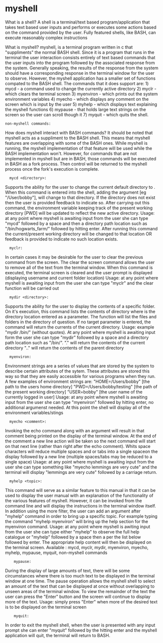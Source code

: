# myshell

What is a shell?
A shell is a terminal/text based program/application that takes text based user inputs and performs or executes some actions based on the command provided by the user.  Fully featured shells, like BASH, can execute reasonably complex instructions

What is myshell?
myshell, is a terminal program written in c that "suppliments" the normal BASH shell.  Since it is a program that runs in the terminal the user interaction consists entirely of text based commands that the user inputs into the program followed by the associated response from the system.  Generally speaking, the results of the response from the system should have a corresponding response in the terminal window for the user to observe.   However, the myshell application has a smaller set of functions compated to the BASH shell.  The commands that it does support are: 1) mycd - a command used to change the currently active directory 2) myclr - which clears the terminal screen 3) myenviron - which prints out the system environment variables 4) myecho - which displays any comment on the screen which is input by the user 5) myhelp - which displays text explaining the myshell functions 6) mypause - that holds large text strings on the screen so the user can scroll though it 7) myquit - which quits the shell.

    non-myshell commands:
How does myshell interact with BASH commands?
It should be noted that myshell acts as a suppliment to the BASH shell.  This means that myshell features are overlapping with some of the BASH ones.  While myshell is running, the myshell implementation of that feature will be used while the BASH implementation won't.  However, for commands that are not implemented in myshell but are in BASH, those commands will be executed in BASH as a fork process.  Then control will be returned to the myshell process once the fork's execution is complete.



      mycd <directory>:
Supports the ability for the user to change the current default directory to <directory>. When this command is entered into the shell, adding the argument <directory> [eg "/User/bobby"], will change to that directory.  If the directory does not exist then the user is provided feedback to indicate so.  After carrying out this command, the environment variable keeping track of the present working directory [PWD] will be updated to reflect the new active directory.
Usage: at any point where myshell is awaiting input from the user she can type "mycd" followed by a space  and then a directory path location such as "/bin/hogwarts_farm/" followed by hitting enter.  After running this command the current/present working directory will be changed to that location OR feedback is provided to indicate no such location exists.
  
      myclr:
In certain cases it may be desirable for the user to clear the previous command from the screen.  The clear the screen command allows the user to remove all of the text from the terminal window.  When this command is executed, the terminal screen is cleared and the user prompt is displayed (displaying username and current folder location)
Usage:  at any point where myshell is awaiting input from the user she can type "myclr" and the clear function will be carried out

      mydir <directory>:
Supports the ability for the user to display the contents of a specific folder.  On it's execution, this command lists the contents of directory <directory> where <directory> is the directory location entered as a parameter.  The function will list the files and folders in the directory of question.  If no target <directory> parameter is entered, the command will return the currents of the current directory.
Usage:   example "mydir /bin/" (without quotes).  At any point where myshell is awaiting input form the user she can type "mydir" followed by a space and a directory path location such as "/bin/".
"." will return the contents of the current directory
".." will return the contents of the parent directory
    
      myenviron:
Environment strings are a series of values that are stored by the system to describe certain attributes of the sytem.  These attributes are stored this way so that they are easily accessible for various programs when they run.  A few examples of environment strings are:
"HOME=/Users/bobby"              [the path to the users home directory]
"PWD=/Users/bobby/testing"    [the path of the present working directory]
"USER=bobby"                           [the user name of the currently logged in user]
Usage: at any point where myshell is awaiting input from the user she can type "myenviron" followed by hitting enter, no additional argumenst needed.  At this point the shell will display all of the environment variables/stings
  
      myecho <comment>:
Invoking the echo command along with an argument <comment> will result in that comment being printed on the display of the terminal window.  At the end of the comment a new line action will be taken so the next command will start on that next line (rather than right after the echo comment).  Whits space characters will reduce multiple spaces and or tabs into a single spaceon the display followed by a new line (multiple spaces/tabs may be reduced to a single space)
Usage: at any point where myshell is awaiting input from the user she can type something like "myecho lemmings are very cute" and the terminal will display "lemmings are very cute" followed by a carriage return.
  
      myhelp <topic>:
This command will serve as a similar feature to this manual in that it can be used to display the user manual with an explanation of the functionality of the various features of myshell.   However, it can be invoked from the command line and will display the instructions in the terminal window itself.  In addition using the more filter, the user can add an argument after "myhelp" command in order to bring up a specific topic.  For example typing the command "myhelp myenviron" will bring up the help section for the myenviron command.
Usage: at any point where myshell is awiting input from the user she can type either "myhelp" to observe the full help catalogue or "myhelp" followed by a space then a <topic> per the list below followed by enter.  The appropriate help content will then be displayed on the terminal screen.
Available <topics>:
mycd, myclr, mydir, myenviron, myecho, myhelp, mypause, myquit, non-myshell commands
    
        mypause:
During the display of large amounts of text, there will be some circumstances where there is too much text to be displayed in the terminal window at one time.  The pause operation allows the myshell shell to select an amount of the text that can be displayed at once without overlapping to unseen areas of the terminal window.  To view the remainder of the text the user can press the "Enter" button and the screen will continue to display more of the text.
Usage: simply press "Enter" when more of the desired text is to be displayed on the terminal screen
    
        myquit:
In order to exit the myshell shell, when the user is presented with any input prompt she can enter "myquit" followed by the hitting enter and the myshell application will quit, the terminal will return to BASH.
